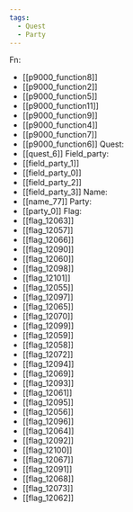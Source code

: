 ```yaml
---
tags:
  - Quest
  - Party
---
```

Fn:
- [[p9000_function8]]
- [[p9000_function2]]
- [[p9000_function5]]
- [[p9000_function11]]
- [[p9000_function9]]
- [[p9000_function4]]
- [[p9000_function7]]
- [[p9000_function6]]
Quest:
- [[quest_6]]
Field_party:
- [[field_party_1]]
- [[field_party_0]]
- [[field_party_2]]
- [[field_party_3]]
Name:
- [[name_77]]
Party:
- [[party_0]]
Flag:
- [[flag_12063]]
- [[flag_12057]]
- [[flag_12066]]
- [[flag_12090]]
- [[flag_12060]]
- [[flag_12098]]
- [[flag_12101]]
- [[flag_12055]]
- [[flag_12097]]
- [[flag_12065]]
- [[flag_12070]]
- [[flag_12099]]
- [[flag_12059]]
- [[flag_12058]]
- [[flag_12072]]
- [[flag_12094]]
- [[flag_12069]]
- [[flag_12093]]
- [[flag_12061]]
- [[flag_12095]]
- [[flag_12056]]
- [[flag_12096]]
- [[flag_12064]]
- [[flag_12092]]
- [[flag_12100]]
- [[flag_12067]]
- [[flag_12091]]
- [[flag_12068]]
- [[flag_12073]]
- [[flag_12062]]
